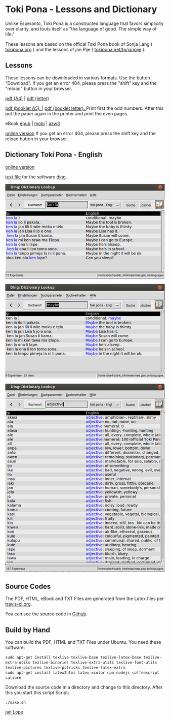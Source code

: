 <!--
  Description: Toki Pona is a constructed language that favors simplicity over clarity, and touts itself as "the language of good. The simple way of life." 
  -->

# Toki Pona - Lessons and Dictionary
Unlike Esperanto, Toki Pona is a constructed language that favors simplicity over clarity, and touts itself as "the language of good. The simple way of life." 

These lessons are based on the offical Toki Pona book of Sonja Lang ( [tokipona.org](http://tokipona.org) ) 
and the lessons of jan Pije ( [tokipona.net/tp/janpije](http://tokipona.net/tp/janpije/) ). 

## Lessons

These lessons can be downloaded in various formats. 
Use the button "Download". If you get an error 404, please press the "shift" key and the "reload" button in your browser.

[pdf (A4)](https://github.com/jan-Lope/Toki_Pona_lessons_English/raw/gh-pages/toki-pona-lessons_en.pdf) | 
[pdf (letter)](https://github.com/jan-Lope/Toki_Pona_lessons_English/raw/gh-pages/toki-pona-lessons_en-letter.pdf) 

 

[pdf (booklet A5). ](https://github.com/jan-Lope/Toki_Pona_lessons_English/raw/gh-pages/toki-pona-lessons_en-booklet.pdf) | 
[pdf (booklet letter). ](https://github.com/jan-Lope/Toki_Pona_lessons_English/raw/gh-pages/toki-pona-lessons_en-booklet-letter.pdf) 
Print first the odd numbers. After this put the paper again in the printer and print the even pages.

eBook [epub](https://github.com/jan-Lope/Toki_Pona_lessons_English/raw/gh-pages/toki-pona-lessons_en.epub) | 
[mobi](https://github.com/jan-Lope/Toki_Pona_lessons_English/raw/gh-pages/toki-pona-lessons_en.mobi) |
[azw3](https://github.com/jan-Lope/Toki_Pona_lessons_English/raw/gh-pages/toki-pona-lessons_en.azw3)

[online version](https://htmlpreview.github.io/?https://raw.githubusercontent.com/jan-Lope/Toki_Pona_lessons_English/gh-pages/toki-pona-lessons_en/index.html) 
If you get an error 404, please press the shift key and the reload button in your browser.


## Dictionary Toki Pona - English

[online version](https://htmlpreview.github.io/?https://raw.githubusercontent.com/jan-Lope/Toki_Pona_lessons_English/gh-pages/dictionary.html) 

[text file](https://raw.githubusercontent.com/jan-Lope/Toki_Pona_lessons_English/gh-pages/toki-pona_english.txt) for the software [ding](http://www-user.tu-chemnitz.de/~fri/ding/).

![ding](ding01.png?raw=true "ding")

![ding](ding02.png?raw=true "ding")

![ding](ding03.png?raw=true "ding")


## Source Codes

The PDF, HTML, eBook and TXT Files are generated from the Latex files per [travis-ci.org](https://travis-ci.org/jan-Lope/Toki_Pona_lessons_English).

You can see the source code in [Github](https://github.com/jan-Lope/Toki_Pona_lessons_English).

## Build by Hand

You can build the PDF, HTML and TXT Files under Ubuntu. You need these software:


    sudo apt-get install texlive texlive-base texlive-latex-base texlive-extra-utils texlive-binaries texlive-extra-utils texlive-font-utils texlive-pictures texlive-pstricks texlive-latex-extra 
    sudo apt-get install latex2html latex-xcolor npm nodejs coffeescript calibre


Download the source code in a directory and change to this directory. After this you start this script Script:


    ./make.sh




[jan Lope](https://jan-lope.github.io)
